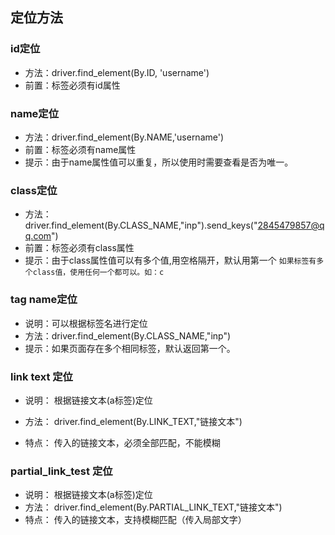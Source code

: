 ## 定位方法

### id定位
* 方法：driver.find_element(By.ID, 'username')   
* 前置：标签必须有id属性
### name定位
* 方法：driver.find_element(By.NAME,'username')
* 前置：标签必须有name属性
* 提示：由于name属性值可以重复，所以使⽤时需要查看是否为唯⼀。
### class定位
* 方法：driver.find_element(By.CLASS_NAME,"inp").send_keys("2845479857@qq.com")
* 前置：标签必须有class属性
* 提示：由于class属性值可以有多个值,用空格隔开，默认用第一个
`如果标签有多个class值，使⽤任何⼀个都可以。如：c`
### tag name定位
* 说明：可以根据标签名进行定位
* 方法：driver.find_element(By.CLASS_NAME,"inp")
* 提示：如果⻚⾯存在多个相同标签，默认返回第⼀个。
### link text 定位
* 说明： 根据链接⽂本(a标签)定位
* ⽅法： driver.find_element(By.LINK_TEXT,"链接⽂本")

* 特点： 传⼊的链接⽂本，必须全部匹配，不能模糊
### partial_link_test 定位
* 说明： 根据链接⽂本(a标签)定位
* ⽅法： driver.find_element(By.PARTIAL_LINK_TEXT,"链接⽂本")
* 特点： 传⼊的链接⽂本，⽀持模糊匹配（传⼊局部⽂字）
